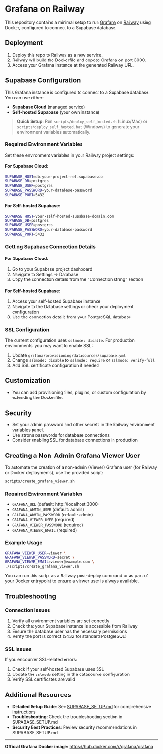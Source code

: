 # Grafana on Railway

This repository contains a minimal setup to run [Grafana](https://grafana.com/) on [Railway](https://railway.app/) using Docker, configured to connect to a Supabase database.

## Deployment

1. Deploy this repo to Railway as a new service.
2. Railway will build the Dockerfile and expose Grafana on port 3000.
3. Access your Grafana instance at the generated Railway URL.

## Supabase Configuration

This Grafana instance is configured to connect to a Supabase database. You can use either:
- **Supabase Cloud** (managed service)
- **Self-hosted Supabase** (your own instance)

> **Quick Setup**: Run `scripts/deploy_self_hosted.sh` (Linux/Mac) or `scripts/deploy_self_hosted.bat` (Windows) to generate your environment variables automatically.

### Required Environment Variables

Set these environment variables in your Railway project settings:

#### For Supabase Cloud:
```bash
SUPABASE_HOST=db.your-project-ref.supabase.co
SUPABASE_DB=postgres
SUPABASE_USER=postgres
SUPABASE_PASSWORD=your-database-password
SUPABASE_PORT=5432
```

#### For Self-hosted Supabase:
```bash
SUPABASE_HOST=your-self-hosted-supabase-domain.com
SUPABASE_DB=postgres
SUPABASE_USER=postgres
SUPABASE_PASSWORD=your-database-password
SUPABASE_PORT=5432
```

### Getting Supabase Connection Details

#### For Supabase Cloud:
1. Go to your Supabase project dashboard
2. Navigate to Settings → Database
3. Copy the connection details from the "Connection string" section

#### For Self-hosted Supabase:
1. Access your self-hosted Supabase instance
2. Navigate to the Database settings or check your deployment configuration
3. Use the connection details from your PostgreSQL database

### SSL Configuration

The current configuration uses `sslmode: disable`. For production environments, you may want to enable SSL:

1. Update `grafana/provisioning/datasources/supabase.yml`
2. Change `sslmode: disable` to `sslmode: require` or `sslmode: verify-full`
3. Add SSL certificate configuration if needed

## Customization
- You can add provisioning files, plugins, or custom configuration by extending the Dockerfile.

## Security
- Set your admin password and other secrets in the Railway environment variables panel.
- Use strong passwords for database connections
- Consider enabling SSL for database connections in production

## Creating a Non-Admin Grafana Viewer User

To automate the creation of a non-admin (Viewer) Grafana user (for Railway or Docker deployments), use the provided script:

```
scripts/create_grafana_viewer.sh
```

### Required Environment Variables
- `GRAFANA_URL` (default: http://localhost:3000)
- `GRAFANA_ADMIN_USER` (default: admin)
- `GRAFANA_ADMIN_PASSWORD` (default: admin)
- `GRAFANA_VIEWER_USER` (required)
- `GRAFANA_VIEWER_PASSWORD` (required)
- `GRAFANA_VIEWER_EMAIL` (required)

### Example Usage

```sh
GRAFANA_VIEWER_USER=viewer \
GRAFANA_VIEWER_PASSWORD=secret \
GRAFANA_VIEWER_EMAIL=viewer@example.com \
./scripts/create_grafana_viewer.sh
```

You can run this script as a Railway post-deploy command or as part of your Docker entrypoint to ensure a viewer user is always available.

## Troubleshooting

### Connection Issues
1. Verify all environment variables are set correctly
2. Check that your Supabase instance is accessible from Railway
3. Ensure the database user has the necessary permissions
4. Verify the port is correct (5432 for standard PostgreSQL)

### SSL Issues
If you encounter SSL-related errors:
1. Check if your self-hosted Supabase uses SSL
2. Update the `sslmode` setting in the datasource configuration
3. Verify SSL certificates are valid

## Additional Resources

- **Detailed Setup Guide**: See [SUPABASE_SETUP.md](SUPABASE_SETUP.md) for comprehensive instructions
- **Troubleshooting**: Check the troubleshooting section in SUPABASE_SETUP.md
- **Security Best Practices**: Review security recommendations in SUPABASE_SETUP.md

---

**Official Grafana Docker image:** https://hub.docker.com/r/grafana/grafana 